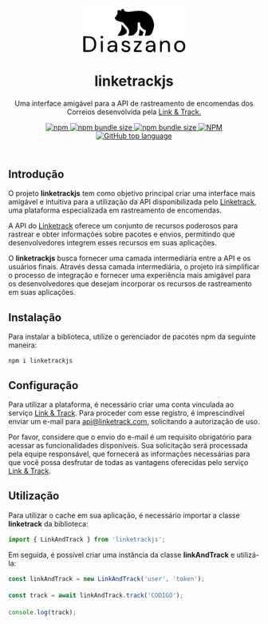 <header>
<div align="center">

<a href="https://github.com/Diaszano">
    <img src=".github/assets/logo.svg" alt="logo" height="90" align="center">
</a>

<h1 align="center">linketrackjs</h1>

<p>Uma interface amigável para a API de rastreamento de encomendas dos Correios desenvolvida pela <a href="https://linketrack.com/">Link & Track.</a></p>

<a href="https://www.npmjs.com/package/linketrackjs">
    <img alt="npm" src="https://img.shields.io/npm/v/linketrackjs?color=orange">
</a>

<a href="https://www.npmjs.com/package/linketrackjs">
    <img alt="npm bundle size" src="https://img.shields.io/bundlephobia/min/linketrackjs?color=orange">
    <img alt="npm bundle size" src="https://img.shields.io/bundlephobia/minzip/linketrackjs?color=orange">
</a>

<a href="https://github.com/Diaszano/linketrackjs">
    <img alt="NPM" src="https://img.shields.io/npm/l/linketrackjs?color=orange">
</a>

<a href="https://github.com/Diaszano/linketrackjs">
    <img alt="GitHub top language" src="https://img.shields.io/github/languages/top/diaszano/linketrackjs?color=orange">
</a>

</div>
</header>

## Introdução

O projeto **linketrackjs** tem como objetivo principal criar uma interface mais amigável e intuitiva para a
utilização da API disponibilizada pelo [Linketrack](https://linketrack.com/), uma plataforma especializada em
rastreamento de encomendas.

A API do [Linketrack](https://linketrack.com/) oferece um conjunto de recursos poderosos para rastrear e obter
informações sobre pacotes e envios, permitindo que desenvolvedores integrem esses recursos em suas aplicações.

O **linketrackjs** busca fornecer uma camada intermediária entre a API e os usuários finais.
Através dessa camada intermediária, o projeto irá simplificar o processo de integração e fornecer uma experiência mais
amigável para os desenvolvedores que desejam incorporar os recursos de rastreamento em suas aplicações.

## Instalação

Para instalar a biblioteca, utilize o gerenciador de pacotes npm da seguinte maneira:

```shell
npm i linketrackjs
```

## Configuração

Para utilizar a plataforma, é necessário criar uma conta vinculada ao serviço [Link & Track](https://linketrack.com/).
Para proceder com esse registro, é imprescindível enviar um e-mail para [api@linketrack.com](mailto:api@linketrack.com),
solicitando a autorização de uso.

Por favor, considere que o envio do e-mail é um requisito obrigatório para acessar as funcionalidades disponíveis. Sua
solicitação será processada pela equipe responsável, que fornecerá as informações necessárias para que você possa
desfrutar de todas as vantagens oferecidas pelo serviço [Link & Track](https://linketrack.com/).

## Utilização

Para utilizar o cache em sua aplicação, é necessário importar a classe **linketrack** da biblioteca:

```typescript
import { LinkAndTrack } from 'linketrackjs';
```

Em seguida, é possível criar uma instância da classe **linkAndTrack** e utilizá-la:

```typescript
const linkAndTrack = new LinkAndTrack('user', 'token');

const track = await linkAndTrack.track('CODIGO');

console.log(track);
```
